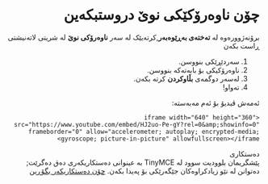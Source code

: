 <div dir="rtl">
	
# چۆن ناوەرۆکێکی نوێ دروستبکەین
<!-- position: 2 -->

برۆنەژوورەوە لە **تەختەی بەڕێوەبەر**,کرتەیێک لە سەر **ناوەرۆکی نوێ** لە شریتی لاتەنیشتی ڕاست بکەن

1. سەردێڕێکی بنووسن.
2. ناوەرۆکیکی بۆ بابەتەکە بنووسن.
3. لەسەر دوگمەی **بڵاوکردن** کرتە بکەن.
4. تەواو!

ئەمەش ڤیدیۆ بۆ ئەم مەبەستە:

<div class="videoWrapper">
	
	<iframe width="640" height="360" src="https://www.youtube.com/embed/HJ2uo-Pe-gY?rel=0&amp;showinfo=0" frameborder="0" allow="accelerometer; autoplay; encrypted-media; gyroscope; picture-in-picture" allowfullscreen></iframe>
	
</div>


<div class="note">
<div class="title">دەستکاری</div>
پێشگریمان بلوودیت سوود لە TinyMCE بە عینوانی دەستکاریکەری دەق دەگرێت; دەتوانن لە نێو زیادکراوەکان جێگەرێکی بۆ پەیدا بکەن. <a href="https://docs.bludit.com/en/content/how-to-change-the-editor">چۆن دەستکاریکەر بگۆڕین</a>
</div>
</div>
